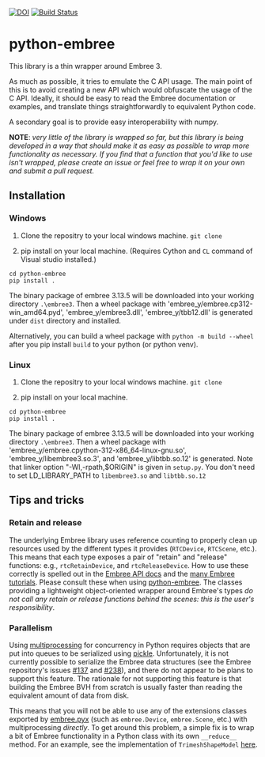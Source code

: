 [![DOI](https://zenodo.org/badge/194721283.svg)](https://zenodo.org/badge/latestdoi/194721283)
[![Build Status](https://app.travis-ci.com/sampotter/python-embree.svg?branch=master)](https://app.travis-ci.com/sampotter/python-embree)

# python-embree #

This library is a thin wrapper around Embree 3.

As much as possible, it tries to emulate the C API usage. The main
point of this is to avoid creating a new API which would obfuscate the
usage of the C API. Ideally, it should be easy to read the Embree
documentation or examples, and translate things straightforwardly to
equivalent Python code.

A secondary goal is to provide easy interoperability with numpy.

**NOTE**: *very little of the library is wrapped so far, but this
library is being developed in a way that should make it as easy as
possible to wrap more functionality as necessary. If you find that a
function that you'd like to use isn't wrapped, please create an issue
or feel free to wrap it on your own and submit a pull request.*

## Installation

### Windows

1. Clone the repositry to your local windows machine. `git clone`

2. pip install on your local machine. (Requires Cython and `CL` command of Visual studio installed.)

```
cd python-embree
pip install .
```

The binary package of embree 3.13.5 will be downloaded into your working directory `.\embree3`.
Then a wheel package with 'embree_y/embree.cp312-win_amd64.pyd', 'embree_y/embree3.dll', 'embree_y/tbb12.dll'
is generated under `dist` directory and installed.

Alternatively, you can build a wheel package with
`python -m build --wheel`
after you pip install `build` to your python (or python venv).

### Linux

1. Clone the repositry to your local windows machine. `git clone`

2. pip install on your local machine.

```
cd python-embree
pip install .
```

The binary package of embree 3.13.5 will be downloaded into your working directory `.\embree3`.
Then a wheel package with 'embree_y/embree.cpython-312-x86_64-linux-gnu.so', 'embree_y/libembree3.so.3', and 'embree_y/libtbb.so.12' is generated.
Note that linker option "-Wl,-rpath,$ORIGIN" is given in `setup.py`. You don't need to set LD_LIBRARY_PATH to `libembree3.so` and `libtbb.so.12`

## Tips and tricks

### Retain and release

The underlying Embree library uses reference counting to properly
clean up resources used by the different types it provides
(`RTCDevice`, `RTCScene`, etc.). This means that each type exposes a
pair of "retain" and "release" functions: e.g., `rtcRetainDevice`, and
`rtcReleaseDevice`. How to use these correctly is spelled out in the
[Embree API docs](https://www.embree.org/api.html) and the [many
Embree tutorials](https://www.embree.org/tutorials.html). Please
consult these when using
[python-embree](https://github.com/sampotter/python-embree). The
classes providing a lightweight object-oriented wrapper around
Embree's types *do not call any retain or release functions behind the
scenes: this is the user's responsibility*.

### Parallelism

Using
[multiprocessing](https://docs.python.org/3/library/multiprocessing.html)
for concurrency in Python requires objects that are put into queues to
be serialized using
[pickle](https://docs.python.org/3/library/pickle.html). Unfortunately,
it is not currently possible to serialize the Embree data structures
(see the Embree repository's issues
[#137](https://github.com/embree/embree/issues/137) and
[#238](https://github.com/embree/embree/issues/238)), and there do not
appear to be plans to support this feature. The rationale for not
supporting this feature is that building the Embree BVH from scratch
is usually faster than reading the equivalent amount of data from
disk.

This means that you will not be able to use any of the extensions
classes exported by
[embree.pyx](https://github.com/sampotter/python-embree/blob/master/embree.pyx)
(such as `embree.Device`, `embree.Scene`, etc.) with multiprocessing
*directly*. To get around this problem, a simple fix is to wrap a bit
of Embree functionality in a Python class with its own `__reduce__`
method. For an example, see the implementation of `TrimeshShapeModel`
[here](https://github.com/sampotter/python-flux/blob/master/flux/shape.py).

